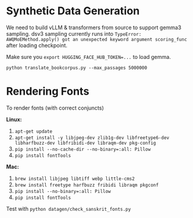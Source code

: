 # Synthetic Data Generation

We need to build vLLM & transformers from source to support gemma3 sampling. dsv3 sampling currently runs into `TypeError: AWQMoEMethod.apply() got an unexpected keyword argument scoring_func` after loading checkpoint.

Make sure you `export HUGGING_FACE_HUB_TOKEN=...` to load gemma.

`python translate_bookcorpus.py --max_passages 5000000`

# Rendering Fonts

To render fonts (with correct conjuncts)

**Linux:** 
1. `apt-get update`
2. `apt-get install -y libjpeg-dev zlib1g-dev libfreetype6-dev libharfbuzz-dev libfribidi-dev libraqm-dev pkg-config`
3. `pip install --no-cache-dir --no-binary=:all: Pillow`
4. `pip install fontTools`
   
**Mac:**
1. `brew install libjpeg libtiff webp little-cms2`
2. `brew install freetype harfbuzz fribidi libraqm pkgconf`
3. `pip install --no-binary=:all: Pillow`
4. `pip install fontTools`

Test with `python datagen/check_sanskrit_fonts.py`
